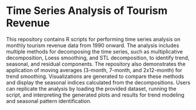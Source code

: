 # Time Series Analysis of Tourism Revenue
This repository contains R scripts for performing time series analysis on monthly tourism revenue data from 1990 onward. The analysis includes multiple methods for decomposing the time series, such as multiplicative decomposition, Loess smoothing, and STL decomposition, to identify trend, seasonal, and residual components. The repository also demonstrates the application of moving averages (3-month, 7-month, and 2x12-month) for trend smoothing. Visualizations are generated to compare these methods and display the seasonal indices calculated from the decompositions. Users can replicate the analysis by loading the provided dataset, running the script, and interpreting the generated plots and results for trend modeling and seasonal pattern identification.
